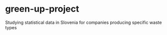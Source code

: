 # green-up-project
Studying statistical data in Slovenia for companies producing specific waste types
